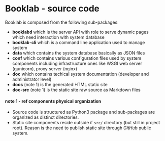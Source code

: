 # Booklab - source code

Booklab is composed from the following sub-packages:

* **booklabd** which is the server API with role to serve dynamic pages which need interaction with system database
* **booklab-cli** which is a command line application used to manage system
* **data** which contains the system database basically as JSON files
* **conf** which contains various configuration files used by system components including infrastructure ones like WSGI web server (gunicorn), proxy server (nginx)
* **doc** which contains techical system documentation (developer and administrator level)
* **docs** (note 1) is the generated HTML static site
* **doc-src** (note 1) is the static site raw source as Markdown files


#### note 1 - ref components physical organization
- Source code is structured as Python3 package and sub-packages are organized as distinct directories.
- Static site components reside outside if `src/` directory (but still in project root). Reason is the need to publish static site through _GitHub_ public system.


